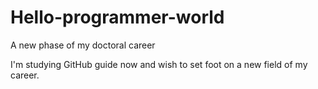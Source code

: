 # Hello-programmer-world
A new phase of my doctoral career

I'm studying GitHub guide now and wish to set foot on a new field of my career. 
